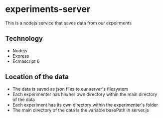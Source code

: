 # experiments-server
This is a nodejs service that saves data from our expeirments

## Technology

- Nodejs
- Express
- Ecmascript 6

## Location of the data
- The data is saved as json files to our server's filesystem
- Each experimenter has his/her own directory within the main directory of the data
- Each experiment has its own directory within the experimenter's folder
- The main directory of the data is the variable basePath in server.js
